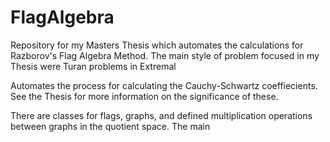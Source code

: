 # FlagAlgebra
Repository for my Masters Thesis which automates the calculations for Razborov's Flag Algebra Method. The main style of problem focused in my Thesis were Turan problems in Extremal 

Automates the process for calculating the Cauchy-Schwartz coeffiecients. See the Thesis for more information on the significance of these. 

There are classes for flags, graphs, and defined multiplication operations between graphs in the quotient space. 
The main 
